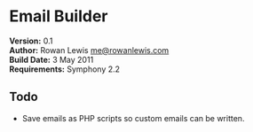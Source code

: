 # Email Builder

__Version:__ 0.1  
__Author:__ Rowan Lewis <me@rowanlewis.com>  
__Build Date:__ 3 May 2011  
__Requirements:__ Symphony 2.2  


## Todo

- Save emails as PHP scripts so custom emails can be written.